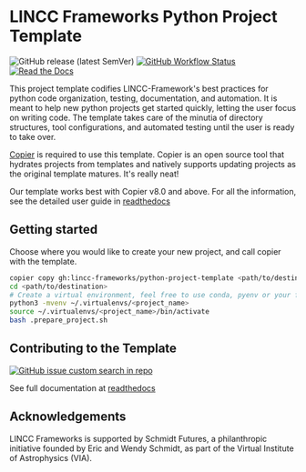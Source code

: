 # LINCC Frameworks Python Project Template
![GitHub release (latest SemVer)](https://img.shields.io/github/v/release/lincc-frameworks/python-project-template)
[![GitHub Workflow Status](https://img.shields.io/github/actions/workflow/status/lincc-frameworks/python-project-template/ci.yml)](https://github.com/lincc-frameworks/python-project-template/ci.yml)
[![Read the Docs](https://img.shields.io/readthedocs/lincc-ppt)](https://lincc-ppt.readthedocs.io/)

This project template codifies LINCC-Framework's best practices for python code organization, testing, documentation, and automation. It is meant to help new python projects get started quickly, letting the user focus on writing code. The template takes care of the minutia of directory structures, tool configurations, and automated testing until the user is ready to take over.

[Copier](https://copier.readthedocs.io/en/latest/) is required to use this template. Copier is an open source tool that hydrates projects from templates and natively supports updating projects as the original template matures. It's really neat!

Our template works best with Copier v8.0 and above. 
For all the information, see the detailed user guide in
[readthedocs](https://lincc-ppt.readthedocs.io/)

## Getting started

Choose where you would like to create your new project, and call copier with the template.

```sh
copier copy gh:lincc-frameworks/python-project-template <path/to/destination>
cd <path/to/destination>
# Create a virtual environment, feel free to use conda, pyenv or your favorite tool
python3 -mvenv ~/.virtualenvs/<project_name>
source ~/.virtualenvs/<project_name>/bin/activate
bash .prepare_project.sh
```

## Contributing to the Template

[![GitHub issue custom search in repo](https://img.shields.io/github/issues-search/lincc-frameworks/python-project-template?color=purple&label=Good%20first%20issues&query=is%3Aopen%20label%3A%22good%20first%20issue%22)](https://github.com/lincc-frameworks/python-project-template/issues?q=is%3Aissue+is%3Aopen+label%3A%22good+first+issue%22)

See full documentation at [readthedocs](https://lincc-ppt.readthedocs.io/en/latest/source/contributing.html)

## Acknowledgements

LINCC Frameworks is supported by Schmidt Futures, a philanthropic initiative
founded by Eric and Wendy Schmidt, as part of the Virtual Institute of 
Astrophysics (VIA).
